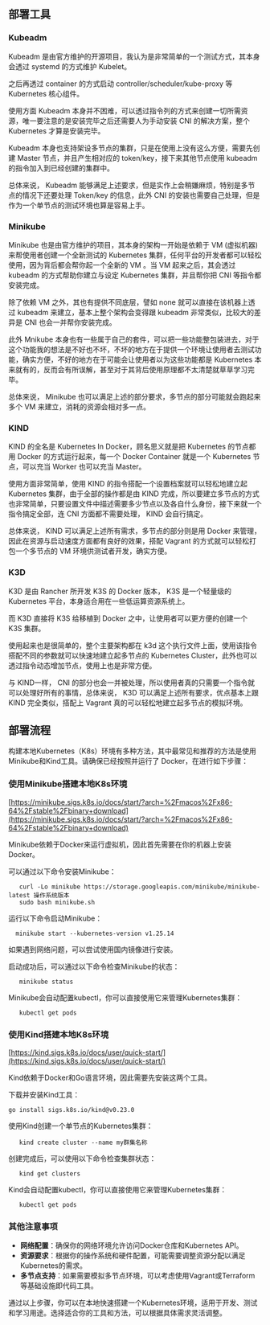 ## 部署工具


### Kubeadm


Kubeadm 是由官方维护的开源项目，我认为是非常简单的一个测试方式，其本身会透过 systemd 的方式维护 Kubelet。

之后再透过 container 的方式启动 controller/scheduler/kube-proxy 等 Kubernetes 核心组件。

使用方面 Kubeadm 本身并不困难，可以透过指令列的方式来创建一切所需资源，唯一要注意的是安装完毕之后还需要人为手动安装 CNI 的解决方案，整个 Kubernetes 才算是安装完毕。

Kubeadm 本身也支持架设多节点的集群，只是在使用上没有这么方便，需要先创建 Master 节点，并且产生相对应的 token/key，接下来其他节点使用 kubeadm 的指令加入到已经创建的集群中。

总体来说， Kubeadm 能够满足上述要求，但是实作上会稍嫌麻烦，特别是多节点的情况下还要处理 Token/key 的信息，此外 CNI 的安装也需要自己处理，但是作为一个单节点的测试环境也算是容易上手。

### Minikube


Minikube 也是由官方维护的项目，其本身的架构一开始是依赖于 VM (虚拟机器) 来帮使用者创建一个全新测试的 Kubernetes 集群，任何平台的开发者都可以轻松使用，因为背后都会帮你起一个全新的 VM 。当 VM 起来之后，其会透过 kubeadm 的方式帮助你建立与设定 Kubernetes 集群，并且帮你把 CNI 等指令都安装完成。

除了依赖 VM 之外，其也有提供不同底层，譬如 none 就可以直接在该机器上透过 kubeadm 来建立，基本上整个架构会变得跟 kubeadm 非常类似，比较大的差异是 CNI 也会一并帮你安装完成。

此外 Mnikube 本身也有一些属于自己的套件，可以把一些功能整包装进去，对于这个功能我的想法是不好也不坏，不坏的地方在于提供一个环境让使用者去测试功能，确实方便，不好的地方在于可能会让使用者以为这些功能都是 Kubernetes 本来就有的，反而会有所误解，甚至对于其背后使用原理都不太清楚就草草学习完毕。

总体来说， Minikube 也可以满足上述的部分要求，多节点的部分可能就会跑起来多个 VM 来建立，消耗的资源会相对多一点。

### KIND


KIND 的全名是 Kubernetes In Docker，顾名思义就是把 Kubernetes 的节点都用 Docker 的方式运行起来，每一个 Docker Container 就是一个 Kubernetes 节点，可以充当 Worker 也可以充当 Master。

使用方面非常简单，使用 KIND 的指令搭配一个设置档案就可以轻松地建立起 Kubernetes 集群，由于全部的操作都是由 KIND 完成，所以要建立多节点的方式也非常简单，只要设置文件中描述需要多少节点以及各自什么身份，接下来就一个指令搞定全部，连 CNI 方面都不需要处理， KIND 会自行搞定。

总体来说， KIND 可以满足上述所有需求，多节点的部分则是用 Docker 来管理，因此在资源与启动速度方面都有良好的效果，搭配 Vagrant 的方式就可以轻松打包一个多节点的 VM 环境供测试者开发，确实方便。

### K3D


K3D 是由 Rancher 所开发 K3S 的 Docker 版本， K3S 是一个轻量级的 Kubernetes 平台，本身适合用在一些低运算资源系统上。

而 K3D 直接将 K3S 给移植到 Docker 之中，让使用者可以更方便的创建一个 K3S 集群。

使用起来也是很简单的，整个主要架构都在 k3d 这个执行文件上面，使用该指令搭配不同的参数就可以快速地建立起多节点的 Kubernetes Cluster，此外也可以透过指令动态增加节点，使用上也是非常方便。

与 KIND一样， CNI 的部分也会一并被处理，所以使用者真的只需要一个指令就可以处理好所有的事情，总体来说， K3D 可以满足上述所有要求，优点基本上跟 KIND 完全类似，搭配上 Vagrant 真的可以轻松地建立起多节点的模拟环境。

## 部署流程


构建本地Kubernetes（K8s）环境有多种方法，其中最常见和推荐的方法是使用Minikube和Kind工具。请确保已经按照并运行了 Docker，在进行如下步骤：

### 使用Minikube搭建本地K8s环境


[https://minikube.sigs.k8s.io/docs/start/?arch=%2Fmacos%2Fx86-64%2Fstable%2Fbinary+download](https://minikube.sigs.k8s.io/docs/start/?arch=%2Fmacos%2Fx86-64%2Fstable%2Fbinary+download)

Minikube依赖于Docker来运行虚拟机，因此首先需要在你的机器上安装Docker。

可以通过以下命令安装Minikube：

```other
   curl -Lo minikube https://storage.googleapis.com/minikube/minikube-latest 操作系统版本
   sudo bash minikube.sh 
```


运行以下命令启动Minikube：

```other
  minikube start --kubernetes-version v1.25.14
```


如果遇到网络问题，可以尝试使用国内镜像进行安装。

启动成功后，可以通过以下命令检查Minikube的状态：

```other
   minikube status
```


Minikube会自动配置kubectl，你可以直接使用它来管理Kubernetes集群：

```other
   kubectl get pods
```


### 使用Kind搭建本地K8s环境


[https://kind.sigs.k8s.io/docs/user/quick-start/](https://kind.sigs.k8s.io/docs/user/quick-start/)

Kind依赖于Docker和Go语言环境，因此需要先安装这两个工具。

下载并安装Kind工具：

```other
go install sigs.k8s.io/kind@v0.23.0
```


使用Kind创建一个单节点的Kubernetes集群：

```other
   kind create cluster --name my群集名称
```


创建完成后，可以使用以下命令检查集群状态：

```other
   kind get clusters
```


Kind会自动配置kubectl，你可以直接使用它来管理Kubernetes集群：

```other
   kubectl get pods
```


### 其他注意事项

- **网络配置**：确保你的网络环境允许访问Docker仓库和Kubernetes API。
- **资源要求**：根据你的操作系统和硬件配置，可能需要调整资源分配以满足Kubernetes的需求。
- **多节点支持**：如果需要模拟多节点环境，可以考虑使用Vagrant或Terraform等基础设施即代码工具。

通过以上步骤，你可以在本地快速搭建一个Kubernetes环境，适用于开发、测试和学习用途。选择适合你的工具和方法，可以根据具体需求灵活调整。
